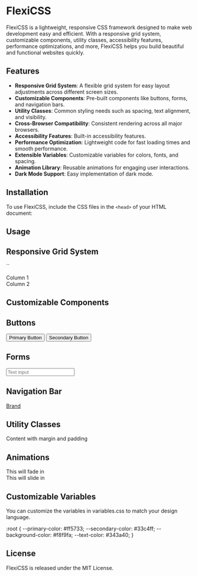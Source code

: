 # FlexiCSS

FlexiCSS is a lightweight, responsive CSS framework designed to make web development easy and efficient. With a responsive grid system, customizable components, utility classes, accessibility features, performance optimizations, and more, FlexiCSS helps you build beautiful and functional websites quickly.

## Features

- **Responsive Grid System**: A flexible grid system for easy layout adjustments across different screen sizes.
- **Customizable Components**: Pre-built components like buttons, forms, and navigation bars.
- **Utility Classes**: Common styling needs such as spacing, text alignment, and visibility.
- **Cross-Browser Compatibility**: Consistent rendering across all major browsers.
- **Accessibility Features**: Built-in accessibility features.
- **Performance Optimization**: Lightweight code for fast loading times and smooth performance.
- **Extensible Variables**: Customizable variables for colors, fonts, and spacing.
- **Animation Library**: Reusable animations for engaging user interactions.
- **Dark Mode Support**: Easy implementation of dark mode.

## Installation

To use FlexiCSS, include the CSS files in the `<head>` of your HTML document:

## Usage

## Responsive Grid System

``
<div class="container">
  <div class="row">
    <div class="col">Column 1</div>
    <div class="col">Column 2</div>
  </div>
</div>

## Customizable Components

## Buttons

<button class="btn btn-primary">Primary Button</button>
<button class="btn btn-secondary">Secondary Button</button>

## Forms

<input type="text" class="form-control" placeholder="Text input">

## Navigation Bar

<nav class="navbar">
  <a class="navbar-brand" href="#">Brand</a>
</nav>

## Utility Classes

<div class="m-3 p-3 text-center">Content with margin and padding</div>

## Animations

<div class="fade-in">This will fade in</div>
<div class="slide-in">This will slide in</div>

## Customizable Variables

You can customize the variables in variables.css to match your design language.

:root {
  --primary-color: #ff5733;
  --secondary-color: #33c4ff;
  --background-color: #f8f9fa;
  --text-color: #343a40;
}

## License

FlexiCSS is released under the MIT License.
